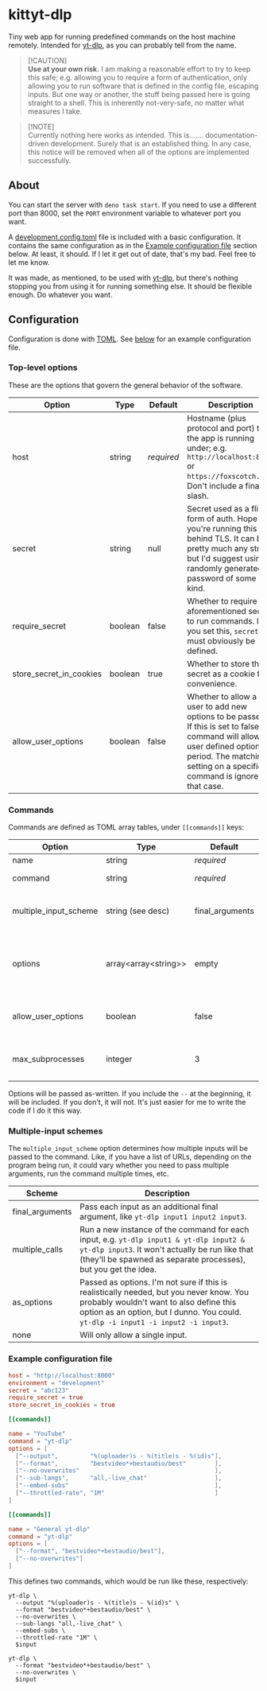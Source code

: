 # kittyt-dlp

Tiny web app for running predefined commands on the host machine remotely.
Intended for [yt-dlp], as you can probably tell from the name.

> [!CAUTION]\
> **Use at your own risk.** I am making a reasonable effort to try to keep this
> safe; e.g. allowing you to require a form of authentication, only allowing you
> to run software that is defined in the config file, escaping inputs. But one
> way or another, the stuff being passed here is going straight to a shell. This
> is inherently not-very-safe, no matter what measures I take.

> [!NOTE]\
> Currently nothing here works as intended. This is....... documentation-driven
> development. Surely that is an established thing. In any case, this notice
> will be removed when all of the options are implemented successfully.

## About

You can start the server with `deno task start`. If you need to use a different
port than 8000, set the `PORT` environment variable to whatever port you want.

A [development.config.toml](./development.config.toml) file is included with a
basic configuration. It contains the same configuration as in the
[Example configuration file](#example-configuration-file) section below. At
least, it should. If I let it get out of date, that's my bad. Feel free to let
me know.

It was made, as mentioned, to be used with [yt-dlp], but there's nothing
stopping you from using it for running something else. It should be flexible
enough. Do whatever you want.

[yt-dlp]: https://github.com/yt-dlp/yt-dlp

## Configuration

Configuration is done with [TOML](https://toml.io/en/v1.0.0). See
[below](#example-configuration-file) for an example configuration file.

### Top-level options

These are the options that govern the general behavior of the software.

| Option                  | Type    | Default    | Description                                                                                                                                                                                               |
| ----------------------- | ------- | ---------- | --------------------------------------------------------------------------------------------------------------------------------------------------------------------------------------------------------- |
| host                    | string  | _required_ | Hostname (plus protocol and port) that the app is running under; e.g. `http://localhost:8000` or `https://foxscotch.net`. Don't include a final slash.                                                    |
| secret                  | string  | null       | Secret used as a flimsy form of auth. Hope you're running this behind TLS. It can be pretty much any string, but I'd suggest using a randomly generated password of some kind.                            |
| require_secret          | boolean | false      | Whether to require the aforementioned secret to run commands. If you set this, `secret` must obviously be defined.                                                                                        |
| store_secret_in_cookies | boolean | true       | Whether to store the secret as a cookie for convenience.                                                                                                                                                  |
| allow_user_options      | boolean | false      | Whether to allow a user to add new options to be passed. If this is set to false, no command will allow user defined options, period. The matching setting on a specific command is ignored in that case. |

### Commands

Commands are defined as TOML array tables, under `[[commands]]` keys:

| Option                | Type                       | Default         | Description                                                                                                                                                                                                                                   |
| --------------------- | -------------------------- | --------------- | --------------------------------------------------------------------------------------------------------------------------------------------------------------------------------------------------------------------------------------------- |
| name                  | string                     | _required_      | Name of the command, shown in the UI.                                                                                                                                                                                                         |
| command               | string                     | _required_      | Command to be run; only the first part, no options.                                                                                                                                                                                           |
| multiple_input_scheme | string (see desc)          | final_arguments | How multiple inputs should be passed to the program being run. See the next section for more information about the available values and what they mean.                                                                                       |
| options               | array&lt;array&lt;string>> | empty           | Options to be passed to the command, represented as an array of arrays of pairs of strings. The second in a pair is optional if it's an empty option. Kind of hard to explain in more detail, so just look at the example configuration file. |
| allow_user_options    | boolean                    | false           | Like in the matching top level option, this determines whether users can add new options to be passed. Ignored if the top level setting is false.                                                                                             |
| max_subprocesses      | integer                    | 3               | (Only applies to `multiple_input_scheme=multiple_calls`) Maximum number of subprocesses that should be alive at a single time.                                                                                                                |

Options will be passed as-written. If you include the `--` at the beginning, it
will be included. If you don't, it will not. It's just easier for me to write
the code if I do it this way.

### Multiple-input schemes

The `multiple_input_scheme` option determines how multiple inputs will be passed
to the command. Like, if you have a list of URLs, depending on the program being
run, it could vary whether you need to pass multiple arguments, run the command
multiple times, etc.

| Scheme          | Description                                                                                                                                                                                                              |
| --------------- | ------------------------------------------------------------------------------------------------------------------------------------------------------------------------------------------------------------------------ |
| final_arguments | Pass each input as an additional final argument, like `yt-dlp input1 input2 input3`.                                                                                                                                     |
| multiple_calls  | Run a new instance of the command for each input, e.g. `yt-dlp input1 & yt-dlp input2 & yt-dlp input3`. It won't actually be run like that (they'll be spawned as separate processes), but you get the idea.             |
| as_options      | Passed as options. I'm not sure if this is realistically needed, but you never know. You probably wouldn't want to also define this option as an option, but I dunno. You could. `yt-dlp -i input1 -i input2 -i input3`. |
| none            | Will only allow a single input.                                                                                                                                                                                          |

### Example configuration file

```toml
host = "http://localhost:8000"
environment = "development"
secret = "abc123"
require_secret = true
store_secret_in_cookies = true

[[commands]]

name = "YouTube"
command = "yt-dlp"
options = [
  ["--output",         "%(uploader)s - %(title)s - %(id)s"],
  ["--format",         "bestvideo*+bestaudio/best"        ],
  ["--no-overwrites"                                      ],
  ["--sub-langs",      "all,-live_chat"                   ],
  ["--embed-subs"                                         ],
  ["--throttled-rate", "1M"                               ]
]

[[commands]]

name = "General yt-dlp"
command = "yt-dlp"
options = [
  ["--format", "bestvideo*+bestaudio/best"],
  ["--no-overwrites"]
]
```

This defines two commands, which would be run like these, respectively:

```shell
yt-dlp \
  --output "%(uploader)s - %(title)s - %(id)s" \
  --format "bestvideo*+bestaudio/best" \
  --no-overwrites \
  --sub-langs "all,-live_chat" \
  --embed-subs \
  --throttled-rate "1M" \
  $input

yt-dlp \
  --format "bestvideo*+bestaudio/best" \
  --no-overwrites \
  $input
```

